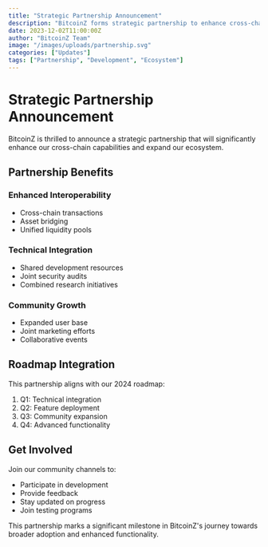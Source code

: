 ```yaml
---
title: "Strategic Partnership Announcement"
description: "BitcoinZ forms strategic partnership to enhance cross-chain capabilities and expand ecosystem"
date: 2023-12-02T11:00:00Z
author: "BitcoinZ Team"
image: "/images/uploads/partnership.svg"
categories: ["Updates"]
tags: ["Partnership", "Development", "Ecosystem"]
---
```


# Strategic Partnership Announcement

BitcoinZ is thrilled to announce a strategic partnership that will significantly enhance our cross-chain capabilities and expand our ecosystem.

## Partnership Benefits

### Enhanced Interoperability
- Cross-chain transactions
- Asset bridging
- Unified liquidity pools

### Technical Integration
- Shared development resources
- Joint security audits
- Combined research initiatives

### Community Growth
- Expanded user base
- Joint marketing efforts
- Collaborative events

## Roadmap Integration

This partnership aligns with our 2024 roadmap:

1. Q1: Technical integration
2. Q2: Feature deployment
3. Q3: Community expansion
4. Q4: Advanced functionality

## Get Involved

Join our community channels to:
- Participate in development
- Provide feedback
- Stay updated on progress
- Join testing programs

This partnership marks a significant milestone in BitcoinZ's journey towards broader adoption and enhanced functionality.
